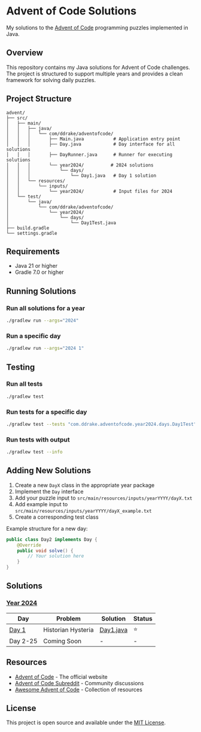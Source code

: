 # Advent of Code Solutions

My solutions to the [Advent of Code](https://adventofcode.com/) programming puzzles implemented in Java.

## Overview

This repository contains my Java solutions for Advent of Code challenges. The project is structured to support multiple years and provides a clean framework for solving daily puzzles.

## Project Structure

```
advent/
├── src/
│   ├── main/
│   │   ├── java/
│   │   │   └── com/ddrake/adventofcode/
│   │   │       ├── Main.java           # Application entry point
│   │   │       ├── Day.java            # Day interface for all solutions
│   │   │       ├── DayRunner.java      # Runner for executing solutions
│   │   │       └── year2024/          # 2024 solutions
│   │   │           └── days/
│   │   │               └── Day1.java   # Day 1 solution
│   │   └── resources/
│   │       └── inputs/
│   │           └── year2024/           # Input files for 2024
│   └── test/
│       └── java/
│           └── com/ddrake/adventofcode/
│               └── year2024/
│                   └── days/
│                       └── Day1Test.java
├── build.gradle
└── settings.gradle
```

## Requirements

- Java 21 or higher
- Gradle 7.0 or higher

## Running Solutions

### Run all solutions for a year
```bash
./gradlew run --args="2024"
```

### Run a specific day
```bash
./gradlew run --args="2024 1"
```

## Testing

### Run all tests
```bash
./gradlew test
```

### Run tests for a specific day
```bash
./gradlew test --tests "com.ddrake.adventofcode.year2024.days.Day1Test"
```

### Run tests with output
```bash
./gradlew test --info
```

## Adding New Solutions

1. Create a new `DayX` class in the appropriate year package
2. Implement the `Day` interface
3. Add your puzzle input to `src/main/resources/inputs/yearYYYY/dayX.txt`
4. Add example input to `src/main/resources/inputs/yearYYYY/dayX_example.txt`
5. Create a corresponding test class

Example structure for a new day:
```java
public class Day2 implements Day {
    @Override
    public void solve() {
        // Your solution here
    }
}
```

## Solutions

### [Year 2024](src/main/java/com/ddrake/adventofcode/year2024/days/)

| Day | Problem | Solution | Status |
|-----|---------|----------|--------|
| [Day 1](https://adventofcode.com/2024/day/1) | Historian Hysteria | [Day1.java](src/main/java/com/ddrake/adventofcode/year2024/days/Day1.java) | ⭐ |
| Day 2-25 | Coming Soon | - | - |

## Resources

- [Advent of Code](https://adventofcode.com/) - The official website
- [Advent of Code Subreddit](https://www.reddit.com/r/adventofcode/) - Community discussions
- [Awesome Advent of Code](https://github.com/Bogdanp/awesome-advent-of-code) - Collection of resources

## License

This project is open source and available under the [MIT License](LICENSE).